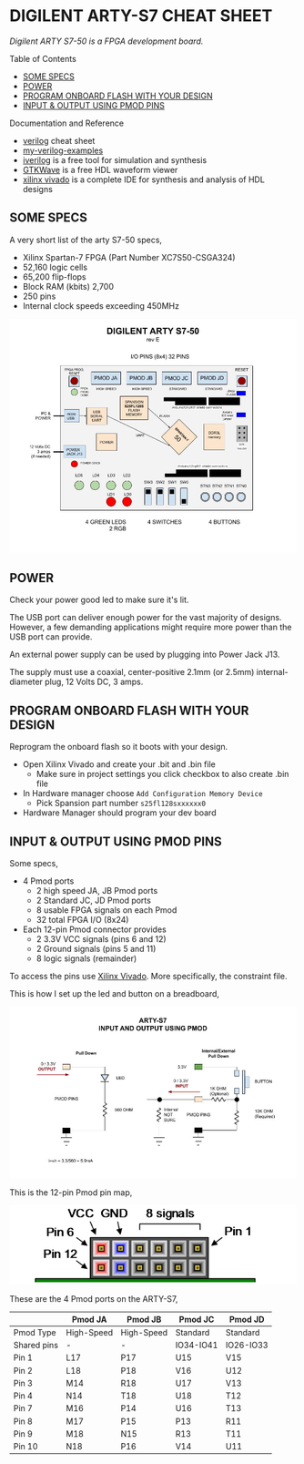 # DIGILENT ARTY-S7 CHEAT SHEET

_Digilent ARTY S7-50 is a FPGA development board._

Table of Contents

* [SOME SPECS](https://github.com/JeffDeCola/my-cheat-sheets/tree/master/hardware/development/fpga-development-boards/digilent-arty-s7-cheat-sheet#some-specs)
* [POWER](https://github.com/JeffDeCola/my-cheat-sheets/tree/master/hardware/development/fpga-development-boards/digilent-arty-s7-cheat-sheet#power)
* [PROGRAM ONBOARD FLASH WITH YOUR DESIGN](https://github.com/JeffDeCola/my-cheat-sheets/tree/master/hardware/development/fpga-development-boards/digilent-arty-s7-cheat-sheet#program-onboard-flash-with-your-design)
* [INPUT & OUTPUT USING PMOD PINS](https://github.com/JeffDeCola/my-cheat-sheets/tree/master/hardware/development/fpga-development-boards/digilent-arty-s7-cheat-sheet#input--output-using-pmod-pins)

Documentation and Reference

* [verilog](https://github.com/JeffDeCola/my-cheat-sheets/tree/master/hardware/development/languages/verilog-cheat-sheet)
  cheat sheet
* [my-verilog-examples](https://github.com/JeffDeCola/my-verilog-examples)
* [iverilog](https://github.com/JeffDeCola/my-cheat-sheets/tree/master/hardware/tools/simulation/iverilog-cheat-sheet)
  is a free tool for simulation and synthesis
* [GTKWave](https://github.com/JeffDeCola/my-cheat-sheets/tree/master/hardware/tools/simulation/gtkwave-cheat-sheet)
  is a free HDL waveform viewer
* [xilinx vivado](https://github.com/JeffDeCola/my-cheat-sheets/tree/master/hardware/tools/synthesis/xilinx-vivado-cheat-sheet)
  is a complete IDE for synthesis and analysis of HDL designs

## SOME SPECS

A very short list of the arty S7-50 specs,

* Xilinx Spartan-7 FPGA (Part Number XC7S50-CSGA324)
* 52,160 logic cells
* 65,200 flip-flops
* Block RAM (kbits) 2,700
* 250 pins
* Internal clock speeds exceeding 450MHz

![IMAGE - digilent-arty-s7-50.jpg - IMAGE](../../../../docs/pics/digilent-arty-s7-50.jpg)

## POWER

Check your power good led to make sure it's lit.

The USB port can deliver enough power for the vast majority of designs.
However, a few demanding applications might require more power
than the USB port can provide.

An external power supply can be used by plugging into Power Jack J13.

The supply must use a coaxial, center-positive 2.1mm (or 2.5mm)
internal-diameter plug, 12 Volts DC, 3 amps.

## PROGRAM ONBOARD FLASH WITH YOUR DESIGN

Reprogram the onboard flash so it boots with your design.

* Open Xilinx Vivado and create your .bit and .bin file
  * Make sure in project settings you click checkbox to also create .bin file
* In Hardware manager choose `Add Configuration Memory Device`
  * Pick Spansion part number `s25fl128sxxxxxx0`
* Hardware Manager should program your dev board

## INPUT & OUTPUT USING PMOD PINS

Some specs,

* 4 Pmod ports
  * 2 high speed JA, JB Pmod ports
  * 2 Standard JC, JD Pmod ports
  * 8 usable FPGA signals on each Pmod
  * 32 total FPGA I/O (8x24)
* Each 12-pin Pmod connector provides
  * 2 3.3V VCC signals (pins 6 and 12)
  * 2 Ground signals (pins 5 and 11)
  * 8 logic signals (remainder)

To access the pins use
[Xilinx Vivado](https://github.com/JeffDeCola/my-cheat-sheets/tree/master/hardware/tools/synthesis/xilinx-vivado-cheat-sheet).
More specifically, the constraint file.

This is how I set up the led and button on a breadboard,

![IMAGE - arty-s7-input-and-output-using-pmod - IMAGE](../../../../docs/pics/arty-s7-input-and-output-using-pmod.jpg)

This is the 12-pin Pmod pin map,

![IMAGE - pmod-connector- IMAGE](../../../../docs/pics/pmod-connector.png)

These are the 4 Pmod ports on the ARTY-S7,

|             | Pmod JA    | Pmod JB    | Pmod JC    | Pmod JD    |
|-------------|------------|------------|------------|------------|
| Pmod Type   | High-Speed | High-Speed | Standard   | Standard   |
| Shared pins | -          | -          | IO34-IO41  | IO26-IO33  |
| Pin 1       | L17        | P17        | U15        | V15        |
| Pin 2       | L18        | P18        | V16        | U12        |
| Pin 3       | M14        | R18        | U17        | V13        |
| Pin 4       | N14        | T18        | U18        | T12        |
| Pin 7       | M16        | P14        | U16        | T13        |
| Pin 8       | M17        | P15        | P13        | R11        |
| Pin 9       | M18        | N15        | R13        | T11        |
| Pin 10      | N18        | P16        | V14        | U11        |
